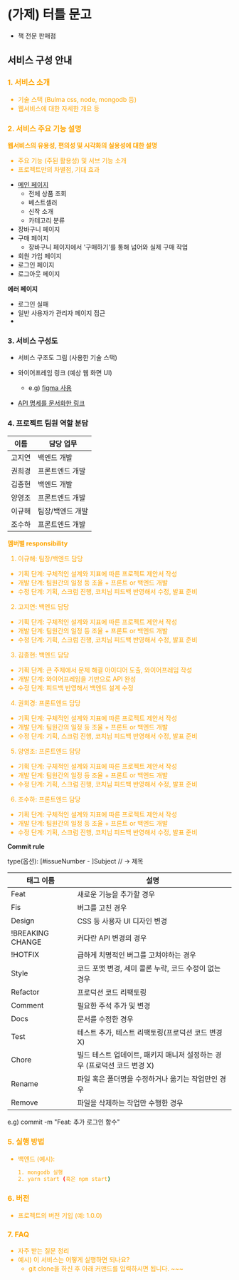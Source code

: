 # (가제) 터틀 문고

- 책 전문 판매점

## 서비스 구성 안내

<span style="color:orange">

### 1. 서비스 소개

- 기술 스택 (Bulma css, node, mongodb 등)
- 웹서비스에 대한 자세한 개요 등

### 2. 서비스 주요 기능 설명

**웹서비스의 유용성, 편의성 및 시각화의 실용성에 대한 설명**

- 주요 기능 (주된 활용성) 및 서브 기능 소개
- 프로젝트만의 차별점, 기대 효과

</span>

- [메인 페이지](https://www.kyobobook.co.kr/)
  - 전체 상품 조회
  - 베스트셀러
  - 신작 소개
  - 카테고리 분류
- 장바구니 페이지
- 구매 페이지
  - 장바구니 페이지에서 '구매하기'를 통해 넘어와 실제 구매 작업
- 회원 가입 페이지
- 로그인 페이지
- 로그아웃 페이지

**에러 페이지**

- 로그인 실패
- 일반 사용자가 관리자 페이지 접근
- <span style="color:orange">

### 3. 서비스 구성도

- 서비스 구조도 그림 (사용한 기술 스택)

</span>

- 와이어프레임 링크 (예상 웹 화면 UI)

  - e.g) [figma 사용](https://www.figma.com/file/OsdvJUeVwzLp3v6hhtnO7F/SW-TermProject1-1%EC%A1%B0-Page-Structure?node-id=0%3A1&t=eV2oUGziwyhEBRDY-1)

- [API 명세를 문서화한 링크](https://galactic-astronaut-216907.postman.co/workspace/Team-Workspace~f839ab41-54a6-4deb-8a69-01f98b94442f/overview)

### 4. 프로젝트 팀원 역할 분담

| 이름   | 담당 업무        |
| ------ | ---------------- |
| 고지연 | 백엔드 개발      |
| 권희경 | 프론트엔드 개발  |
| 김종현 | 백엔드 개발      |
| 양영조 | 프론트엔드 개발  |
| 이규해 | 팀장/백엔드 개발 |
| 조수하 | 프론트엔드 개발  |

<span style="color:orange">

**멤버별 responsibility**

1. 이규해: 팀장/백엔드 담당

- 기획 단계: 구체적인 설계와 지표에 따른 프로젝트 제안서 작성
- 개발 단계: 팀원간의 일정 등 조율 + 프론트 or 백엔드 개발
- 수정 단계: 기획, 스크럼 진행, 코치님 피드백 반영해서 수정, 발표 준비

2. 고지연: 백엔드 담당

- 기획 단계: 구체적인 설계와 지표에 따른 프로젝트 제안서 작성
- 개발 단계: 팀원간의 일정 등 조율 + 프론트 or 백엔드 개발
- 수정 단계: 기획, 스크럼 진행, 코치님 피드백 반영해서 수정, 발표 준비

3. 김종현: 백엔드 담당

- 기획 단계: 큰 주제에서 문제 해결 아이디어 도출, 와이어프레임 작성
- 개발 단계: 와이어프레임을 기반으로 API 완성
- 수정 단계: 피드백 반영해서 백엔드 설계 수정

4. 권희경: 프론트엔드 담당

- 기획 단계: 구체적인 설계와 지표에 따른 프로젝트 제안서 작성
- 개발 단계: 팀원간의 일정 등 조율 + 프론트 or 백엔드 개발
- 수정 단계: 기획, 스크럼 진행, 코치님 피드백 반영해서 수정, 발표 준비

5. 양영조: 프론트엔드 담당

- 기획 단계: 구체적인 설계와 지표에 따른 프로젝트 제안서 작성
- 개발 단계: 팀원간의 일정 등 조율 + 프론트 or 백엔드 개발
- 수정 단계: 기획, 스크럼 진행, 코치님 피드백 반영해서 수정, 발표 준비

6. 조수하: 프론트엔드 담당

- 기획 단계: 구체적인 설계와 지표에 따른 프로젝트 제안서 작성
- 개발 단계: 팀원간의 일정 등 조율 + 프론트 or 백엔드 개발
- 수정 단계: 기획, 스크럼 진행, 코치님 피드백 반영해서 수정, 발표 준비

</span>

**Commit rule**

type(옵션): [#issueNumber - ]Subject // -> 제목

| 태그 이름        | 설명                                                                     |
| ---------------- | ------------------------------------------------------------------------ |
| Feat             | 새로운 기능을 추가할 경우                                                |
| Fis              | 버그를 고친 경우                                                         |
| Design           | CSS 등 사용자 UI 디자인 변경                                             |
| !BREAKING CHANGE | 커다란 API 변경의 경우                                                   |
| !HOTFIX          | 급하게 치명적인 버그를 고쳐야하는 경우                                   |
| Style            | 코드 포맷 변경, 세미 콜론 누락, 코드 수정이 없는 경우                    |
| Refactor         | 프로덕션 코드 리팩토링                                                   |
| Comment          | 필요한 주석 추가 및 변경                                                 |
| Docs             | 문서를 수정한 경우                                                       |
| Test             | 테스트 추가, 테스트 리팩토링(프로덕션 코드 변경 X)                       |
| Chore            | 빌드 테스트 업데이트, 패키지 매니저 설정하는 경우 (프로덕션 코드 변경 X) |
| Rename           | 파일 혹은 폴더명을 수정하거나 옮기는 작업만인 경우                       |
| Remove           | 파일을 삭제하는 작업만 수행한 경우                                       |

e.g) commit -m "Feat: 추가 로그인 함수"

<span style="color:orange">

### 5. 실행 방법

- 백엔드 (예시):
  ```bash
  1. mongodb 실행
  2. yarn start (혹은 npm start)
  ```

### 6. 버전

- 프로젝트의 버전 기입 (예: 1.0.0)

### 7. FAQ

- 자주 받는 질문 정리
- 예시) 이 서비스는 어떻게 실행하면 되나요?
  - git clone을 하신 후 아래 커맨드를 입력하시면 됩니다. ~~~

</span>
